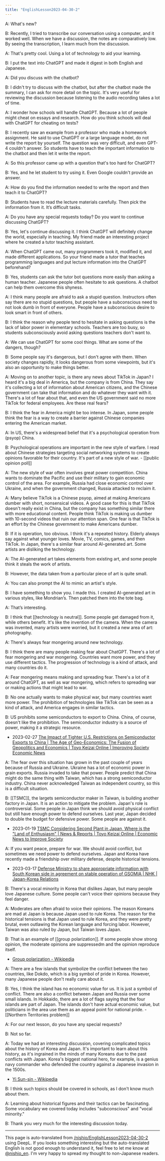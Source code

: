 ```yaml
---
title: "EnglishLesson2023-04-30-2"
---
```



A: What's new?

B: Recently, I tried to transcribe our conversation using a computer, and it worked well. When we have a discussion, the notes are comparatively low. By seeing the transcription, I learn much from the discussion.

A: That's pretty cool. Using a lot of technology to aid your learning.

B: I put the text into ChatGPT and made it digest in both English and Japanese.

A: Did you discuss with the chatbot?

B: I didn't try to discuss with the chatbot, but after the chatbot made the summary, I can ask for more detail on the topic. It's very useful for reviewing the discussion because listening to the audio recording takes a lot of time.

A: I wonder how schools will handle ChatGPT. Because a lot of people might cheat on essays and research. How do you think schools will deal with ChatGPT for cheating on tests?

B: I recently saw an example from a professor who made a homework assignment. He said to use ChatGPT or a large language model, do not write the report by yourself. The question was very difficult, and even GPT-4 couldn't answer. So students have to teach the important information to the chatbot and then let it write the report.

A: So this professor came up with a question that's too hard for ChatGPT?

B: Yes, and he let student to try using it. Even Google couldn't provide an answer.

A: How do you find the information needed to write the report and then teach it to ChatGPT?

B: Students have to read the lecture materials carefully. Then pick the imformation from it. It’s difficult tasks.

A: Do you have any special requests today? Do you want to continue discussing ChatGPT?

B: Yes, let's continue discussing it. I think ChatGPT will definitely change the world, especially in teaching. My friend made an interesting project where he created a tutor teaching assistant.

A: When ChatGPT came out, many programmers took it, modified it, and made different applications. So your friend made a tutor that teaches programming languages and put lecture information into the ChatGPT beforehand?

B: Yes, students can ask the tutor bot questions more easily than asking a human teacher. Japanese people often hesitate to ask questions. A chatbot can help them overcome this shyness.

A: I think many people are afraid to ask a stupid question. Instructors often say there are no stupid questions, but people have a subconscious need to not look dumb in front of everyone. People have a subconscious desire to look smart in front of others.

B: I think the reason why people tend to hesitate in asking questions is the lack of labor power in elementary schools. Teachers are too busy, so students subconsciously avoid asking questions teachers don't want to.

A: We can use ChatGPT for some cool things. What are some of the dangers, though?

B: Some people say it's dangerous, but I don't agree with them.  When society changes rapidly, it looks dangerous from some viewpoints, but it's also an opportunity to make things better.

A: Moving on to another topic, is there any news about TikTok in Japan? I heard it's a big deal in America, but the company is from China. They say it's collecting a lot of information about American citizens, and the Chinese government can take that information and do whatever they want with it. There's a lot of fear about that, and even the US government said no more TikTok for federal employees. Are these real fears?

B: I think the fear in America might be too intense. In Japan, some people think the fear is a way to create a barrier against Chinese companies entering the American market.

A: In US, there's a widespread belief that it's a psychological operation from (psyop) China.

B: Psychological operations are important in the new style of warfare. I read about Chinese strategies targeting social networking systems to create opinions favorable for their country. It's part of a new style of war.
    - [[public opinion poll]]

A: The new style of war often involves great power competition. China wants to dominate the Pacific and use their military to gain economic control of the area. For example, Russia had close economic control over Ukraine, and when the government changed, Russia attacked to reclaim it.

A: Many believe TikTok is a Chinese psyop, aimed at making Americans dumber with short, nonsensical videos. A good case for this is that TikTok doesn't really exist in China, but the company has something similar there with more educational content. People think TikTok is making us dumber with 10-second videos that ruin our attention span. One fear is that TikTok is an effort by the Chinese government to make Americans dumber.

B: If it is operation, too obvious. I think it's a repeated history. Elderly always say against what younger loves. Movie, TV, comics, games, and then TikTok. In Japan, there's a similar fear around AI-generated art. Some artists are disliking the technology.

A: The AI-generated art takes elements from existing art, and some people think it steals the work of artists.

B: However, the data taken from a particular piece of art is quite small.

A: You can also prompt the AI to mimic an artist's style.

B: I have something to show you. I made this. I created AI-generated art in various styles, like Mondrian’s. Then patched them into the tote bag.

A: That’s interesting.

B: I think that [[technology is neutral]]. Some people get damaged from it, while others benefit. It's like the invention of the camera. When the camera was invented, many artists were worried, but it created a new area of art: photography.

A: There's always fear mongering around new technology.

B: I think there are many people making fear about ChatGPT. There's a lot of fear mongering and war mongering. Countries want more power, and they use different tactics. The progression of technology is a kind of attack, and many countries do it.

A: Fear mongering means making and spreading fear. There's a lot of it around ChatGPT, as well as war mongering, which refers to spreading war or making actions that might lead to war.

B: No one actually wants to make physical war, but many countries want more power. The prohibition of technologies like TikTok can be seen as a kind of attack, and America engages in similar tactics.


B: US prohibits some semiconductors to export to China.  China, of course, doesn't like the prohibition. The semiconductor industry is a source of power, making it a strategic resource.
- 2023-02-27 [The Impact of Tighter U.S. Restrictions on Semiconductor Exports to China | The Age of Geo-Economics: The Fusion of Geopolitics and Economics | Toyo Keizai Online | Improving Society Economic News](https://toyokeizai.net/articles/-/654645?display=b)

A: The fear over this situation has grown in the past couple of years because of Russia and Ukraine. Ukraine has a lot of economic power in grain exports. Russia invaded to take that power. People predict that China might do the same thing with Taiwan, which has a strong semiconductor industry. China never acknowledged Taiwan as independent country, so this is a difficult situation.

B: [[TSMC]], the largets semiconductor maker in Taiwan, is building another factory in Japan. It is an action to mitigate the problem. Japan's role is controversial. Some people in Japan think we should avoid physical conflict but still have enough power to defend ourselves. Last year, Japan decided to double the budget for defensive power. Some people are against it.
- 2023-01-19 [TSMC Considering Second Plant in Japan, Where is the "Land of Enthusiasm" | News & Reports | Toyo Keizai Online | Economic News to Improve Society](https://toyokeizai.net/articles/-/646954)

A: If you want peace, prepare for war. We should avoid conflict, but sometimes we need power to defend ourselves. Japan and Korea have recently made a friendship over military defense, despite historical tensions.
- 2023-03-17 [Defense Ministry to share appropriate information with South Korean side in agreement on stable operation of GSOMIA | NHK | Japan-Korea Relations](https://www3.nhk.or.jp/news/html/20230317/amp/k10014011741000.html)

B: There's a vocal minority in Korea that dislikes Japan, but many people love Japanese culture. Some people can't voice their opinions because they feel danger.

A: Moderates are often afraid to voice their opinions. The reason Koreans are mad at Japan is because Japan used to rule Korea.  The reason for the historical tensions is that Japan used to rule Korea, and they were pretty brutal, even outlawing the Korean language and forcing labor.  However, Taiwan was also ruled by Japan, but Taiwan loves Japan.

B: That is an example of [[group polarization]]. If some people show strong opinion, the moderate opinions are suppressedm and the opinion reproduce itself.
- [Group polarization - Wikipedia](https://en.wikipedia.org/wiki/Group_polarization)

A: There are a few islands that symbolize the conflict between the two countries, like Dokdo, which is a big symbol of pride in Korea. However, many Japanese people don't really care about it.

B: Yes, I think the island has no economic value for us. It is just a symbol of conflict. There are also a conflict between Japan and Russia over some small islands. In Hokkaido, there are a lot of flags saying that the four islands are part of Japan. The islands don't have actual economic value, but politicians in the area use them as an appeal point for national pride.
    - [[Northern Territories problem]]

A: For our next lesson, do you have any special requests?

B: Not so far.

A: Today we had an interesting discussion, covering complicated topics about the history of Korea and Japan. It's important to learn about this history, as it's ingrained in the minds of many Koreans due to the past conflicts with Japan. Korea's biggest national hero, for example, is a genius navy commander who defended the country against a Japanese invasion in the 1500s.
- [Yi Sun-sin - Wikipedia](https://en.wikipedia.org/wiki/Yi_Sun-sin)

B: I think such topics should be covered in schools, as I don't know much about them.

A: Learning about historical figures and their tactics can be fascinating. Some vocabulary we covered today includes "subconscious" and "vocal minority."

B: Thank you very much for the interesting discussion today.



---
This page is auto-translated from [/nishio/EnglishLesson2023-04-30-2](https://scrapbox.io/nishio/EnglishLesson2023-04-30-2) using DeepL. If you looks something interesting but the auto-translated English is not good enough to understand it, feel free to let me know at [@nishio_en](https://twitter.com/nishio_en). I'm very happy to spread my thought to non-Japanese readers.